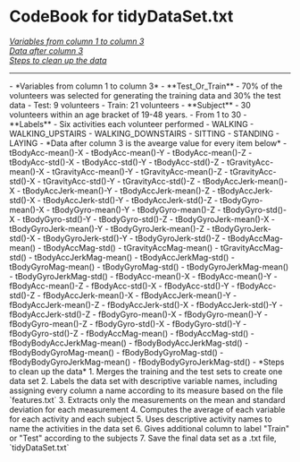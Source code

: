 # CodeBook for tidyDataSet.txt
[*Variables from column 1 to column 3*](#Variables)<br/>
[*Data after column 3*](#Data)<br/> 
[*Steps to clean up the data*](#Steps)<br/>

***

<a name="Variables"/>
- *Variables from column 1 to column 3*
  - **Test_Or_Train**
    - 70% of the volunteers was selected for generating the training data and 30% the test data
      - Test: 9 volunteers
      - Train: 21 volunteers
  - **Subject**
    - 30 volunteers within an age bracket of 19-48 years.
    - From 1 to 30
  - **Labels**
    - Six activities each volunteer performed
      - WALKING
      - WALKING_UPSTAIRS
      - WALKING_DOWNSTAIRS
      - SITTING
      - STANDING
      - LAYING


<a name="Data"/>
- *Data after column 3 is the avearge value for every item below*
    - tBodyAcc-mean()-X
    - tBodyAcc-mean()-Y
    - tBodyAcc-mean()-Z
    - tBodyAcc-std()-X
    - tBodyAcc-std()-Y
    - tBodyAcc-std()-Z
    - tGravityAcc-mean()-X
    - tGravityAcc-mean()-Y
    - tGravityAcc-mean()-Z
    - tGravityAcc-std()-X
    - tGravityAcc-std()-Y
    - tGravityAcc-std()-Z
    - tBodyAccJerk-mean()-X
    - tBodyAccJerk-mean()-Y
    - tBodyAccJerk-mean()-Z
    - tBodyAccJerk-std()-X
    - tBodyAccJerk-std()-Y
    - tBodyAccJerk-std()-Z
    - tBodyGyro-mean()-X
    - tBodyGyro-mean()-Y
    - tBodyGyro-mean()-Z
    - tBodyGyro-std()-X
    - tBodyGyro-std()-Y
    - tBodyGyro-std()-Z
    - tBodyGyroJerk-mean()-X
    - tBodyGyroJerk-mean()-Y
    - tBodyGyroJerk-mean()-Z
    - tBodyGyroJerk-std()-X
    - tBodyGyroJerk-std()-Y
    - tBodyGyroJerk-std()-Z
    - tBodyAccMag-mean()
    - tBodyAccMag-std()
    - tGravityAccMag-mean()
    - tGravityAccMag-std()
    - tBodyAccJerkMag-mean()
    - tBodyAccJerkMag-std()
    - tBodyGyroMag-mean()
    - tBodyGyroMag-std()
    - tBodyGyroJerkMag-mean()
    - tBodyGyroJerkMag-std()
    - fBodyAcc-mean()-X
    - fBodyAcc-mean()-Y
    - fBodyAcc-mean()-Z
    - fBodyAcc-std()-X
    - fBodyAcc-std()-Y
    - fBodyAcc-std()-Z
    - fBodyAccJerk-mean()-X
    - fBodyAccJerk-mean()-Y
    - fBodyAccJerk-mean()-Z
    - fBodyAccJerk-std()-X
    - fBodyAccJerk-std()-Y
    - fBodyAccJerk-std()-Z
    - fBodyGyro-mean()-X
    - fBodyGyro-mean()-Y
    - fBodyGyro-mean()-Z
    - fBodyGyro-std()-X
    - fBodyGyro-std()-Y
    - fBodyGyro-std()-Z
    - fBodyAccMag-mean()
    - fBodyAccMag-std()
    - fBodyBodyAccJerkMag-mean()
    - fBodyBodyAccJerkMag-std()
    - fBodyBodyGyroMag-mean()
    - fBodyBodyGyroMag-std()
    - fBodyBodyGyroJerkMag-mean()
    - fBodyBodyGyroJerkMag-std()

<a name="Steps"/>
- *Steps to clean up the data*
  1. Merges the training and the test sets to create one data set
  2. Labels the data set with descriptive variable names, including assigning every column a name according to its measure based on the file `features.txt`
  3. Extracts only the measurements on the mean and standard deviation for each measurement
  4. Computes the average of each variable for each activity and each subject
  5. Uses descriptive activity names to name the activities in the data set
  6. Gives additional column to label "Train" or "Test" according to the subjects
  7. Save the final data set as a .txt file, `tidyDataSet.txt`

